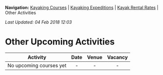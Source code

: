 **Navigation:** [Kayaking Courses](index) &#124; [Kayaking Expeditions](expedition) &#124; [Kayak Rental Rates](rental) &#124; Other Activities

_Last Updated: 04 Feb 2018 12:03_
# Other Upcoming Activities

Activity | Date | Venue | Vacancy
:---:|:---:|:---:|:---:
No upcoming courses yet|-|-|-

